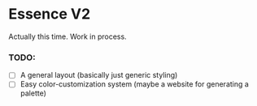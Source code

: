 # Essence V2
Actually this time. Work in process.

### TODO:
- [ ] A general layout (basically just generic styling)
- [ ] Easy color-customization system (maybe a website for generating a palette)
